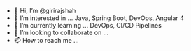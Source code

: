 - 👋 Hi, I’m @girirajshah
- 👀 I’m interested in ... Java, Spring Boot, DevOps, Angular 4
- 🌱 I’m currently learning ... DevOps, CI/CD Pipelines
- 💞️ I’m looking to collaborate on ...
- 📫 How to reach me ...

<!---
girirajshah/girirajshah is a ✨ special ✨ repository because its `README.md` (this file) appears on your GitHub profile.
You can click the Preview link to take a look at your changes.
--->
